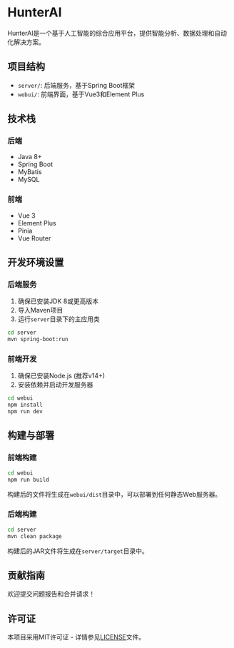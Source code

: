 # HunterAI

HunterAI是一个基于人工智能的综合应用平台，提供智能分析、数据处理和自动化解决方案。

## 项目结构

- `server/`: 后端服务，基于Spring Boot框架
- `webui/`: 前端界面，基于Vue3和Element Plus

## 技术栈

### 后端
- Java 8+
- Spring Boot
- MyBatis
- MySQL

### 前端
- Vue 3
- Element Plus
- Pinia
- Vue Router

## 开发环境设置

### 后端服务

1. 确保已安装JDK 8或更高版本
2. 导入Maven项目
3. 运行`server`目录下的主应用类

```bash
cd server
mvn spring-boot:run
```

### 前端开发

1. 确保已安装Node.js (推荐v14+)
2. 安装依赖并启动开发服务器

```bash
cd webui
npm install
npm run dev
```

## 构建与部署

### 前端构建

```bash
cd webui
npm run build
```

构建后的文件将生成在`webui/dist`目录中，可以部署到任何静态Web服务器。

### 后端构建

```bash
cd server
mvn clean package
```

构建后的JAR文件将生成在`server/target`目录中。

## 贡献指南

欢迎提交问题报告和合并请求！

## 许可证

本项目采用MIT许可证 - 详情参见[LICENSE](LICENSE)文件。 